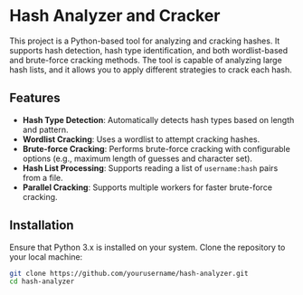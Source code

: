 # Hash Analyzer and Cracker

This project is a Python-based tool for analyzing and cracking hashes. It supports hash detection, hash type identification, and both wordlist-based and brute-force cracking methods. The tool is capable of analyzing large hash lists, and it allows you to apply different strategies to crack each hash.

## Features
- **Hash Type Detection**: Automatically detects hash types based on length and pattern.
- **Wordlist Cracking**: Uses a wordlist to attempt cracking hashes.
- **Brute-force Cracking**: Performs brute-force cracking with configurable options (e.g., maximum length of guesses and character set).
- **Hash List Processing**: Supports reading a list of `username:hash` pairs from a file.
- **Parallel Cracking**: Supports multiple workers for faster brute-force cracking.

## Installation

Ensure that Python 3.x is installed on your system. Clone the repository to your local machine:

```bash
git clone https://github.com/yourusername/hash-analyzer.git
cd hash-analyzer

